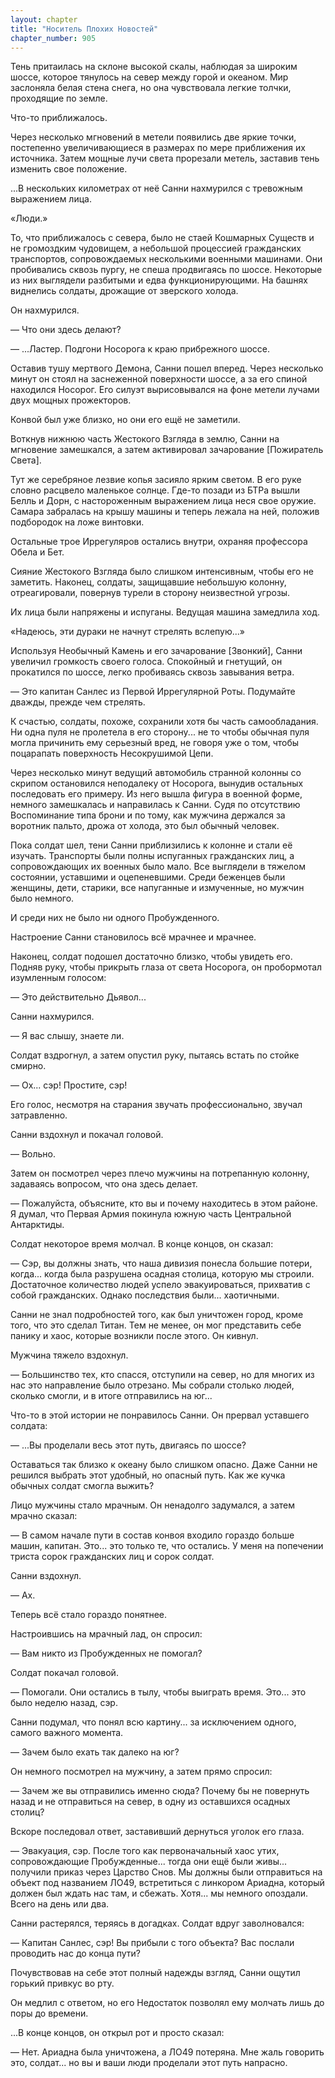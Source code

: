 ```yaml
---
layout: chapter
title: "Носитель Плохих Новостей"
chapter_number: 905
---
```


Тень притаилась на склоне высокой скалы, наблюдая за широким шоссе, которое тянулось на север между горой и океаном. Мир заслоняла белая стена снега, но она чувствовала легкие толчки, проходящие по земле.

Что-то приближалось.

Через несколько мгновений в метели появились две яркие точки, постепенно увеличивающиеся в размерах по мере приближения их источника. Затем мощные лучи света прорезали метель, заставив тень изменить свое положение.

...В нескольких километрах от неё Санни нахмурился с тревожным выражением лица.

«Люди.»

То, что приближалось с севера, было не стаей Кошмарных Существ и не громоздким чудовищем, а небольшой процессией гражданских транспортов, сопровождаемых несколькими военными машинами. Они пробивались сквозь пургу, не спеша продвигаясь по шоссе. Некоторые из них выглядели разбитыми и едва функционирующими. На башнях виднелись солдаты, дрожащие от зверского холода.

Он нахмурился.

— Что они здесь делают?

— ...Ластер. Подгони Носорога к краю прибрежного шоссе.

Оставив тушу мертвого Демона, Санни пошел вперед. Через несколько минут он стоял на заснеженной поверхности шоссе, а за его спиной находился Носорог. Его силуэт вырисовывался на фоне метели лучами двух мощных прожекторов.

Конвой был уже близко, но они его ещё не заметили.

Воткнув нижнюю часть Жестокого Взгляда в землю, Санни на мгновение замешкался, а затем активировал зачарование [Пожиратель Света].

Тут же серебряное лезвие копья засияло ярким светом. В его руке словно расцвело маленькое солнце. Где-то позади из БТРа вышли Белль и Дорн, с настороженным выражением лица неся свое оружие. Самара забралась на крышу машины и теперь лежала на ней, положив подбородок на ложе винтовки.

Остальные трое Иррегуляров остались внутри, охраняя профессора Обела и Бет.

Сияние Жестокого Взгляда было слишком интенсивным, чтобы его не заметить. Наконец, солдаты, защищавшие небольшую колонну, отреагировали, повернув турели в сторону неизвестной угрозы.

Их лица были напряжены и испуганы. Ведущая машина замедлила ход.

«Надеюсь, эти дураки не начнут стрелять вслепую...»

Используя Необычный Камень и его зачарование [Звонкий], Санни увеличил громкость своего голоса. Спокойный и гнетущий, он прокатился по шоссе, легко пробиваясь сквозь завывания ветра.

— Это капитан Санлес из Первой Иррегулярной Роты. Подумайте дважды, прежде чем стрелять.

К счастью, солдаты, похоже, сохранили хотя бы часть самообладания. Ни одна пуля не пролетела в его сторону... не то чтобы обычная пуля могла причинить ему серьезный вред, не говоря уже о том, чтобы поцарапать поверхность Несокрушимой Цепи.

Через несколько минут ведущий автомобиль странной колонны со скрипом остановился неподалеку от Носорога, вынудив остальных последовать его примеру. Из него вышла фигура в военной форме, немного замешкалась и направилась к Санни. Судя по отсутствию Воспоминание типа брони и по тому, как мужчина держался за воротник пальто, дрожа от холода, это был обычный человек.

Пока солдат шел, тени Санни приблизились к колонне и стали её изучать. Транспорты были полны испуганных гражданских лиц, а сопровождающих их военных было мало. Все выглядели в тяжелом состоянии, уставшими и оцепеневшими. Среди беженцев были женщины, дети, старики, все напуганные и измученные, но мужчин было немного.

И среди них не было ни одного Пробужденного.

Настроение Санни становилось всё мрачнее и мрачнее.

Наконец, солдат подошел достаточно близко, чтобы увидеть его. Подняв руку, чтобы прикрыть глаза от света Носорога, он пробормотал изумленным голосом:

— Это действительно Дьявол...

Санни нахмурился.

— Я вас слышу, знаете ли.

Солдат вздрогнул, а затем опустил руку, пытаясь встать по стойке смирно.

— Ох... сэр! Простите, сэр!

Его голос, несмотря на старания звучать профессионально, звучал затравленно.

Санни вздохнул и покачал головой.

— Вольно.

Затем он посмотрел через плечо мужчины на потрепанную колонну, задаваясь вопросом, что она здесь делает.

— Пожалуйста, объясните, кто вы и почему находитесь в этом районе. Я думал, что Первая Армия покинула южную часть Центральной Антарктиды.

Солдат некоторое время молчал. В конце концов, он сказал:

— Сэр, вы должны знать, что наша дивизия понесла большие потери, когда... когда была разрушена осадная столица, которую мы строили. Достаточное количество людей успело эвакуироваться, прихватив с собой гражданских. Однако последствия были... хаотичными.

Санни не знал подробностей того, как был уничтожен город, кроме того, что это сделал Титан. Тем не менее, он мог представить себе панику и хаос, которые возникли после этого. Он кивнул.

Мужчина тяжело вздохнул.

— Большинство тех, кто спасся, отступили на север, но для многих из нас это направление было отрезано. Мы собрали столько людей, сколько смогли, и в итоге отправились на юг...

Что-то в этой истории не понравилось Санни. Он прервал уставшего солдата:

— ...Вы проделали весь этот путь, двигаясь по шоссе?

Оставаться так близко к океану было слишком опасно. Даже Санни не решился выбрать этот удобный, но опасный путь. Как же кучка обычных солдат смогла выжить?

Лицо мужчины стало мрачным. Он ненадолго задумался, а затем мрачно сказал:

— В самом начале пути в состав конвоя входило гораздо больше машин, капитан. Это... это только те, что остались. У меня на попечении триста сорок гражданских лиц и сорок солдат.

Санни вздохнул.

— Ах.

Теперь всё стало гораздо понятнее.

Настроившись на мрачный лад, он спросил:

— Вам никто из Пробужденных не помогал?

Солдат покачал головой.

— Помогали. Они остались в тылу, чтобы выиграть время. Это... это было неделю назад, сэр.

Санни подумал, что понял всю картину... за исключением одного, самого важного момента.

— Зачем было ехать так далеко на юг?

Он немного посмотрел на мужчину, а затем прямо спросил:

— Зачем же вы отправились именно сюда? Почему бы не повернуть назад и не отправиться на север, в одну из оставшихся осадных столиц?

Вскоре последовал ответ, заставивший дернуться уголок его глаза.

— Эвакуация, сэр. После того как первоначальный хаос утих, сопровождающие Пробужденные... тогда они ещё были живы... получили приказ через Царство Снов. Мы должны были отправиться на объект под названием ЛО49, встретиться с линкором Ариадна, который должен был ждать нас там, и сбежать. Хотя... мы немного опоздали. Всего на день или два.

Санни растерялся, теряясь в догадках. Солдат вдруг заволновался:

— Капитан Санлес, сэр! Вы прибыли с того объекта? Вас послали проводить нас до конца пути?

Почувствовав на себе этот полный надежды взгляд, Санни ощутил горький привкус во рту.

Он медлил с ответом, но его Недостаток позволял ему молчать лишь до поры до времени.

...В конце концов, он открыл рот и просто сказал:

— Нет. Ариадна была уничтожена, а ЛО49 потеряна. Мне жаль говорить это, солдат... но вы и ваши люди проделали этот путь напрасно.